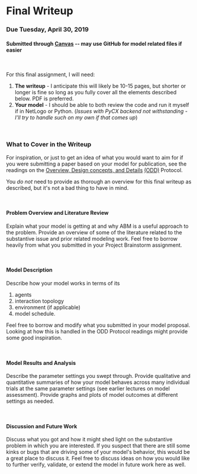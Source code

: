 # Final Writeup

### Due Tuesday, April 30, 2019
#### Submitted through [Canvas](https://umich.instructure.com/courses/266684/assignments/754603) -- may use GitHub for model related files if easier

&nbsp; 

For this final assignment, I will need:

1) __The writeup__ - I anticipate this will likely be 10-15 pages, but shorter or longer is fine so long as you fully cover all the elements described below. PDF is preferred.
2) __Your model__ - I should be able to both review the code and run it myself if in NetLogo or Python. (_Issues with PyCX backend not withstanding -I'll try to handle such on my own if that comes up_)

&nbsp; 
&nbsp; 


### What to Cover in the Writeup

For inspiration, or just to get an idea of what you would want to aim for if you were submitting a paper based on your model for publication, 
see the readings on the [Overview, Design concepts, and Details](https://github.com/lynetteshaw/cscs-530-wi2017/blob/master/Readings/ODD_update.pdf)
[(ODD)](https://github.com/lynetteshaw/cscs-530-wi2017/blob/master/Readings/ODD_update.pdf) Protocol.

You _do not_ need to provide as thorough an overview for this final writeup as described, but it's not a bad thing to have in mind.

&nbsp; 

#### Problem Overview and Literature Review

Explain what your model is getting at and why ABM is a useful approach to the problem. Provide an overview of some of the literature 
related to the substantive issue and prior related modeling work. Feel free to borrow heavily from what you submitted in your 
Project Brainstorm assignment.

&nbsp; 

#### Model Description

Describe how your model works in terms of its 

1) agents
2) interaction topology 
3) environment (if applicable)
4) model schedule. 

Feel free to borrow and modify what you submitted in your model proposal. Looking at how this is handled in the ODD Protocol readings might 
provide some good inspiration.

&nbsp; 

#### Model Results and Analysis

Describe the parameter settings you swept through. Provide qualitative and quantitative summaries of how your model behaves 
across many individual trials at the same parameter settings (see earlier lectures on model assessment). Provide graphs and plots 
of model outcomes at different settings as needed.


&nbsp; 

#### Discussion and Future Work

Discuss what you got and how it might shed light on the substantive problem in which you are interested. If you suspect that there are still
some kinks or bugs that are driving some of your model's behavior, this would be a great place to discuss it. Feel free to discuss ideas
on how you would like to further verify, validate, or extend the model in future work here as well.
